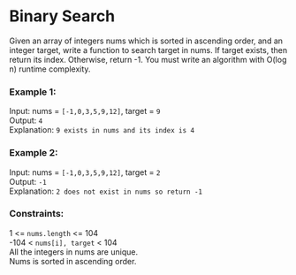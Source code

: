 # Binary Search
Given an array of integers nums which is sorted in ascending order, and an integer target, write a function to search target in nums. If target exists, then return its index. Otherwise, return -1.
You must write an algorithm with O(log n) runtime complexity.

### Example 1:
Input: nums = `[-1,0,3,5,9,12]`, target = `9`  
Output: `4`  
Explanation: `9 exists in nums and its index is 4`

### Example 2:
Input: nums = `[-1,0,3,5,9,12]`, target = `2`  
Output: `-1`  
Explanation: `2 does not exist in nums so return -1`

### Constraints:  
1 <= `nums.length` <= 104  
-104 < `nums[i], target` < 104  
All the integers in nums are unique.  
Nums is sorted in ascending order.